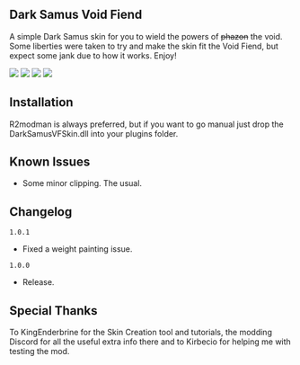 ## Dark Samus Void Fiend
A simple Dark Samus skin for you to wield the powers of ~~phazon~~ the void. Some liberties were taken to try and make the skin fit the Void Fiend, but expect some jank due to how it works. Enjoy!

![](https://cdn.discordapp.com/attachments/297058568736079873/1088041422537621514/20230315130828_1.jpg)
![](https://cdn.discordapp.com/attachments/297058568736079873/1088041422793494578/20230321171744_1.jpg)
![](https://cdn.discordapp.com/attachments/297058568736079873/1088041423296794715/20230321172030_1.jpg)
![](https://cdn.discordapp.com/attachments/297058568736079873/1088041423976267826/20230322110605_1.jpg)

## Installation
R2modman is always preferred, but if you want to go manual just drop the DarkSamusVFSkin.dll into your plugins folder.

## Known Issues
- Some minor clipping. The usual.

## Changelog
`1.0.1`

- Fixed a weight painting issue.

`1.0.0`

- Release.

## Special Thanks
To KingEnderbrine for the Skin Creation tool and tutorials, the modding Discord for all the useful extra info there and to Kirbecio for helping me with testing the mod.
